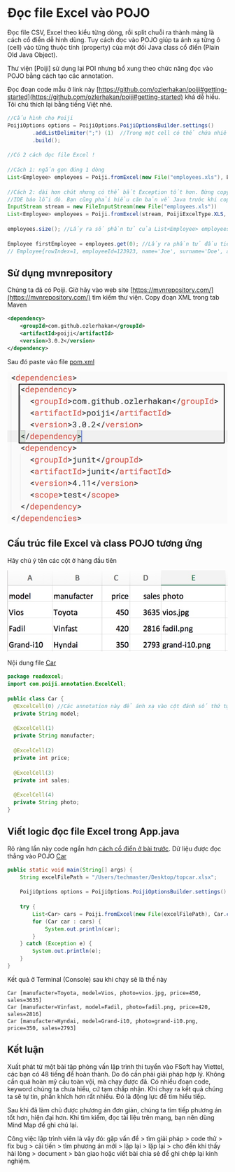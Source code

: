 # Đọc file Excel vào POJO

Đọc file CSV, Excel theo kiểu từng dòng, rồi split chuỗi ra thành mảng là cách cổ điển dễ hình dùng. Tuy cách đọc vào POJO giúp ta ánh xạ từng ô (cell) vào từng thuộc tính (property) của một đối Java class cổ điển (Plain Old Java Object).

Thư viện [Poiji] sử dụng lại  POI nhưng bổ xung theo chức năng đọc vào POJO bằng cách tạo các annotation.

Đọc đoạn code mẫu ở link này [https://github.com/ozlerhakan/poiji#getting-started](https://github.com/ozlerhakan/poiji#getting-started) khá dễ hiểu. Tôi chú thích lại bằng tiếng Việt nhé.

```java
//Cấu hình cho Poiji
PoijiOptions options = PoijiOptions.PoijiOptionsBuilder.settings()
        .addListDelimiter(";") (1)  //Trong một cell có thể chứa nhiều giá trị phân cách bởi dấu ;
        .build();

//Có 2 cách đọc file Excel !

//Cách 1: ngắn gọn đúng 1 dòng
List<Employee> employees = Poiji.fromExcel(new File("employees.xls"), Employee.class, options);

//Cách 2: dài hơn chút nhưng có thể bắt Exception tốt hơn. Đừng copy paste cả 2 cách này vào rồi chạy
//IDE báo lỗi đó. Bạn cũng phải hiểu căn bản về Java trước khi copy paste
InputStream stream = new FileInputStream(new File("employees.xls"))
List<Employee> employees = Poiji.fromExcel(stream, PoijiExcelType.XLS, Employee.class, options);

employees.size(); //Lấy ra số phần tử của List<Employee> employees

Employee firstEmployee = employees.get(0); //Lấy ra phần tử đầu tiên
// Employee{rowIndex=1, employeeId=123923, name='Joe', surname='Doe', age=30, single=true, emails=[joe@doe.com, joedoe@gmail.com], biils=[123,10, 99.99]}
```

## Sử dụng mvnrepository

Chúng ta đã có Poiji. Giờ hãy vào web site [https://mvnrepository.com/](https://mvnrepository.com/) tìm kiếm thư viện. Copy đoạn XML trong tab Maven
```xml
<dependency>
    <groupId>com.github.ozlerhakan</groupId>
    <artifactId>poiji</artifactId>
    <version>3.0.2</version>
</dependency>
```
Sau đó paste vào file [pom.xml](pom.xml)

![](pom.jpg)

## Cấu trúc file Excel và class POJO tương ứng
Hãy chú ý tên các cột ở hàng đầu tiên

![](topcar.jpg)

Nội dung file [Car](src/main/java/readexcel/Car.java)
```java
package readexcel;
import com.poiji.annotation.ExcelCell;

public class Car {
  @ExcelCell(0) //Các annotation này để ánh xạ vào cột đánh số thứ tự từ 0
  private String model;

  @ExcelCell(1)
  private String manufacter;

  @ExcelCell(2)
  private int price;

  @ExcelCell(3)
  private int sales;

  @ExcelCell(4)
  private String photo;
}
```

## Viết logic đọc file Excel trong App.java

Rõ ràng lần này code ngắn hơn [cách cổ điển ở bài trước](../01readexcel/). Dữ liệu được đọc thẳng vào POJO [Car](src/main/java/readexcel/Car.java)

```java
public static void main(String[] args) {
    String excelFilePath = "/Users/techmaster/Desktop/topcar.xlsx";

    PoijiOptions options = PoijiOptions.PoijiOptionsBuilder.settings().addListDelimiter(";").build();

    try {
        List<Car> cars = Poiji.fromExcel(new File(excelFilePath), Car.class, options);
        for (Car car : cars) {
            System.out.println(car);
        }
    } catch (Exception e) {
        System.out.println(e);
    }
}
```
Kết quả ở Terminal (Console) sau khi chạy sẽ là thế này
```
Car [manufacter=Toyota, model=Vios, photo=vios.jpg, price=450, sales=3635]
Car [manufacter=Vinfast, model=Fadil, photo=fadil.png, price=420, sales=2816]
Car [manufacter=Hyndai, model=Grand-i10, photo=grand-i10.png, price=350, sales=2793]
```

## Kết luận
Xuất phát từ một bài tập phỏng vấn lập trình thi tuyển vào FSoft hay Viettel, các bạn có 48 tiếng để hoàn thành. Do đó cần phải giải pháp hợp lý. Không cần quá hoàn mỹ cầu toàn vội, mà chạy được đã. Có nhiều đoạn code, keyword chúng ta chưa hiểu, cứ tạm chấp nhận. Khi chạy ra kết quả chúng ta sẽ tự tin, phấn khích hơn rất nhiều. Đó là động lực để tìm hiểu tiếp.

Sau khi đã làm chủ được phương án đơn giản, chúng ta tìm tiếp phương án tốt hơn, hiện đại hơn. Khi tìm kiếm, đọc tài liệu trên mạng, bạn nên dùng Mind Map để ghi chú lại.

Công việc lập trình viên là vậy đó: gặp vấn đề > tìm giải pháp > code thử > fix bug > cải tiến > tìm phương án mới > lặp lại > lặp lại > cho đến khi thấy hài lòng > document > bàn giao hoặc viết bài chia sẻ để ghi chép lại kinh nghiệm.